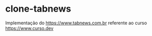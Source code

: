 # clone-tabnews
Implementação do https://www.tabnews.com.br referente ao curso https://www.curso.dev
